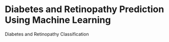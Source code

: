# Diabetes and Retinopathy Prediction Using Machine Learning
Diabetes and Retinopathy Classification

